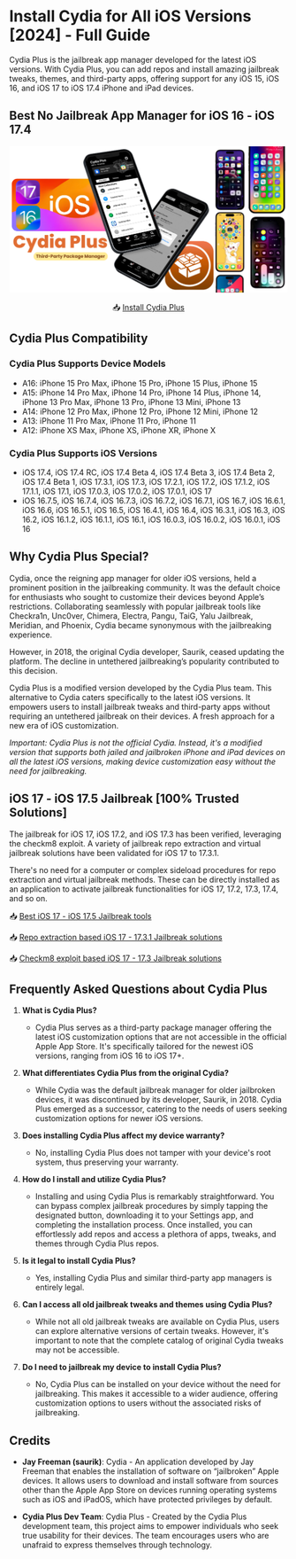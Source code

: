 # Install Cydia for All iOS Versions [2024] - Full Guide

Cydia Plus is the jailbreak app manager developed for the latest iOS versions. With Cydia Plus, you can add repos and install amazing jailbreak tweaks, themes, and third-party apps, offering support for any iOS 15, iOS 16, and iOS 17 to iOS 17.4 iPhone and iPad devices.

## Best No Jailbreak App Manager for iOS 16 - iOS 17.4

![Cover Image](https://github.com/Cydia2/install-cydia/blob/main/Assets/Install%20Cydia%20for%20All%20iOS%20Versions.png)

<div align="center">
  
📥 [Install Cydia Plus](https://iospack.com/store/#cydia)

</div>

## Cydia Plus Compatibility 

### Cydia Plus Supports Device Models
- A16: iPhone 15 Pro Max, iPhone 15 Pro, iPhone 15 Plus, iPhone 15
- A15: iPhone 14 Pro Max, iPhone 14 Pro, iPhone 14 Plus, iPhone 14, iPhone 13 Pro Max, iPhone 13 Pro, iPhone 13 Mini, iPhone 13
- A14: iPhone 12 Pro Max, iPhone 12 Pro, iPhone 12 Mini, iPhone 12
- A13: iPhone 11 Pro Max, iPhone 11 Pro, iPhone 11
- A12: iPhone XS Max, iPhone XS, iPhone XR, iPhone X

### Cydia Plus Supports iOS Versions
- iOS 17.4, iOS 17.4 RC, iOS 17.4 Beta 4, iOS 17.4 Beta 3, iOS 17.4 Beta 2, iOS 17.4 Beta 1, iOS 17.3.1, iOS 17.3, iOS 17.2.1, iOS 17.2, iOS 17.1.2, iOS 17.1.1, iOS 17.1, iOS 17.0.3, iOS 17.0.2, iOS 17.0.1, iOS 17
- iOS 16.7.5, iOS 16.7.4, iOS 16.7.3, iOS 16.7.2, iOS 16.7.1, iOS 16.7, iOS 16.6.1, iOS 16.6, iOS 16.5.1, iOS 16.5, iOS 16.4.1, iOS 16.4, iOS 16.3.1, iOS 16.3, iOS 16.2, iOS 16.1.2, iOS 16.1.1, iOS 16.1, iOS 16.0.3, iOS 16.0.2, iOS 16.0.1, iOS 16

## Why Cydia Plus Special?

Cydia, once the reigning app manager for older iOS versions, held a prominent position in the jailbreaking community. It was the default choice for enthusiasts who sought to customize their devices beyond Apple’s restrictions.
Collaborating seamlessly with popular jailbreak tools like Checkra1n, Unc0ver, Chimera, Electra, Pangu, TaiG, Yalu Jailbreak, Meridian, and Phoenix, Cydia became synonymous with the jailbreaking experience.

However, in 2018, the original Cydia developer, Saurik, ceased updating the platform. The decline in untethered jailbreaking’s popularity contributed to this decision.

Cydia Plus is a modified version developed by the Cydia Plus team. This alternative to Cydia caters specifically to the latest iOS versions. It empowers users to install jailbreak tweaks and third-party apps without requiring an untethered jailbreak on their devices. A fresh approach for a new era of iOS customization.

*Important: Cydia Plus is not the official Cydia. Instead, it's a modified version that supports both jailed and jailbroken iPhone and iPad devices on all the latest iOS versions, making device customization easy without the need for jailbreaking.*

## iOS 17 - iOS 17.5 Jailbreak [100% Trusted Solutions]

The jailbreak for iOS 17, iOS 17.2, and iOS 17.3 has been verified, leveraging the checkm8 exploit. A variety of jailbreak repo extraction and virtual jailbreak solutions have been validated for iOS 17 to 17.3.1.

There's no need for a computer or complex sideload procedures for repo extraction and virtual jailbreak methods. These can be directly installed as an application to activate jailbreak functionalities for iOS 17, 17.2, 17.3, 17.4, and so on.

📥 [Best iOS 17 - iOS 17.5 Jailbreak tools](https://github.com/iOS17Updates/iOS-17-Jailbreak#best-ios-17---ios-174-jailbreak-solutions-latest)

📥 [Repo extraction based iOS 17 - 17.3.1 Jailbreak solutions](https://github.com/iOS17Updates/iOS-17-Jailbreak#jailbreak-repo-extractor-based-ios-17---ios-174-jailbreak-solutions)

📥 [Checkm8 exploit based iOS 17 - 17.3 Jailbreak solutions](https://github.com/iOS17Updates/iOS-17-Jailbreak#checkm8-based-jailbreak-for-ios-17---ios-174-jailbreak)

## Frequently Asked Questions about Cydia Plus

1. **What is Cydia Plus?**
   - Cydia Plus serves as a third-party package manager offering the latest iOS customization options that are not accessible in the official Apple App Store. It's specifically tailored for the newest iOS versions, ranging from iOS 16 to iOS 17+.

2. **What differentiates Cydia Plus from the original Cydia?**
   - While Cydia was the default jailbreak manager for older jailbroken devices, it was discontinued by its developer, Saurik, in 2018. Cydia Plus emerged as a successor, catering to the needs of users seeking customization options for newer iOS versions.

3. **Does installing Cydia Plus affect my device warranty?**
   - No, installing Cydia Plus does not tamper with your device's root system, thus preserving your warranty.

4. **How do I install and utilize Cydia Plus?**
   - Installing and using Cydia Plus is remarkably straightforward. You can bypass complex jailbreak procedures by simply tapping the designated button, downloading it to your Settings app, and completing the installation process. Once installed, you can effortlessly add repos and access a plethora of apps, tweaks, and themes through Cydia Plus repos.

5. **Is it legal to install Cydia Plus?**
   - Yes, installing Cydia Plus and similar third-party app managers is entirely legal.

6. **Can I access all old jailbreak tweaks and themes using Cydia Plus?**
   - While not all old jailbreak tweaks are available on Cydia Plus, users can explore alternative versions of certain tweaks. However, it's important to note that the complete catalog of original Cydia tweaks may not be accessible.

7. **Do I need to jailbreak my device to install Cydia Plus?**
   - No, Cydia Plus can be installed on your device without the need for jailbreaking. This makes it accessible to a wider audience, offering customization options to users without the associated risks of jailbreaking.

## Credits

- **Jay Freeman (saurik)**: Cydia - An application developed by Jay Freeman that enables the installation of software on “jailbroken” Apple devices. It allows users to download and install software from sources other than the Apple App Store on devices running operating systems such as iOS and iPadOS, which have protected privileges by default.

- **Cydia Plus Dev Team**: Cydia Plus - Created by the Cydia Plus development team, this project aims to empower individuals who seek true usability for their devices. The team encourages users who are unafraid to express themselves through technology.
